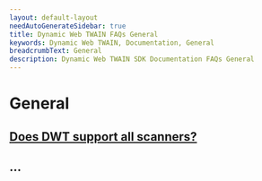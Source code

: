 ```yaml
---
layout: default-layout
needAutoGenerateSidebar: true
title: Dynamic Web TWAIN FAQs General
keywords: Dynamic Web TWAIN, Documentation, General
breadcrumbText: General
description: Dynamic Web TWAIN SDK Documentation FAQs General
---
```


# General

## [Does DWT support all scanners?]({{site.indepth}}faqs/general/does-dwt-support-all-scanners.html)


## ...